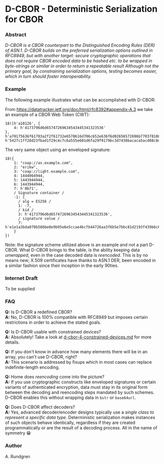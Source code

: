 # D-CBOR - Deterministic Serialization for CBOR

### Abstract
_D-CBOR is a CBOR counterpart to the Distinguished Encoding Rules (DER) 
of ASN.1. D-CBOR builds on the preferred serialization options outlined 
in RFC8949, but with another target: secure cryptographic operations that
does not require CBOR encoded data to be hashed etc. to be wrapped in 
byte-strings or similar in order to return a repeatable result
Although not the primary goal, by constraining serialization options,
testing becomes easier, which in turn should foster interoperability._

### Example
The following example illustrates what can be accomplished with D-CBOR:

From https://datatracker.ietf.org/doc/html/rfc8392#appendix-A.3 we take an example of a CBOR Web Token (CWT):
```cbor
18([h'a10126', {
    4: h'4173796d6d65747269634543445341323536'
}, h'a70175636f61703a2f2f61732e6578616d706c652e636f6d02656572696b77037818636f61703a2f2f6c696768742e6578616d706c652e636f6d041a5612aeb0051a5610d9f0061a5610d9f007420b71', h'5427c1ff28d23fbad1f29c4c7c6a555e601d6fa29f9179bc3d7438bacaca5acd08c8d4d4f96131680c429a01f85951ecee743a52b9b63632c57209120e1c9e30'])
```

The very same object using an enveloped signature:
```cbor
18({
    1: "coap://as.example.com",
    2: "erikw",
    3: "coap://light.example.com",
    4: 1444064944,
    5: 1443944944,
    6: 1443944944,
    7: h'0b71',
    / Signature container /
    -1: {
      / alg = ES256 /
      1: -7,
      / kid /
      3: h'4173796d6d65747269634543445341323536',
      / signature value /
      7: h'e1e1a3bda070b586be0e9b95e6e5ccae4bcfb44726aa3f6b5e7bbc81d2193f439b6c6b84962c27eb4796e17dd6ecd028026a8e351bed3f9be95c96447e3fd262'
    }
})
```
Note: the signature scheme utilized above is an example and not a part D-CBOR.
What D-CBOR brings to the table, is the ability keeping data _unwrapped_,
even in the case decoded data is _reencoded_.
This is by no means new; X.509 certificates have thanks to ASN.1 DER,
been encoded in a similar fashion since their inception in the early 90ties.

### Internet Draft
To be supplied

### FAQ
__Q:__ Is D-CBOR a redefined CBOR?<br>
__A:__ No, D-CBOR is 100% compatible with RFC8949 but
imposes certain restrictions in order to achieve the stated goals.

__Q:__ Is D-CBOR usable with constrained devices?<br>
__A:__ Absolutely! Take a look at 
[d-cbor-4-constrained-devices.md](d-cbor-4-constrained-devices.md)
for more details.

__Q:__ If you don't know in advance how many elements there will be in
an array, you can't use D-CBOR, right?<br>
__A:__ This scenario is addressed by fixups which in most cases
can replace indefinite-length encoding.

__Q:__ Home does _reencoding_ come into the picture?<br>
__A:__ If you use cryptographic constructs like enveloped signatures
or certain variants of authenticated encryption, data must stay
in its original form between the decoding and reencoding
steps mandated by such schemes.
D-CBOR enables this without wrapping data in `bstr` or `base64url`.

__Q:__ Does D-CBOR affect decoders?<br>
__A:__ Yes, advanced decoder/encoder designs typically use a _single
class to represent a specific data type_.  Deterministic serialization makes
instances of such objects behave identically,
regardless if they are created programmatically or are the
result of a decoding process.
All in the name of symmetry 😁

### Author
A. Rundgren
